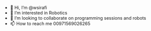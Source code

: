 - 👋 Hi, I’m @wsirafi
- 👀 I’m interested in Robotics
- 💞️ I’m looking to collaborate on programming sessions and robots
- 📫 How to reach me 00971569026265

<!---
wsirafi/wsirafi is a ✨ special ✨ repository because its `README.md` (this file) appears on your GitHub profile.
You can click the Preview link to take a look at your changes.
--->

